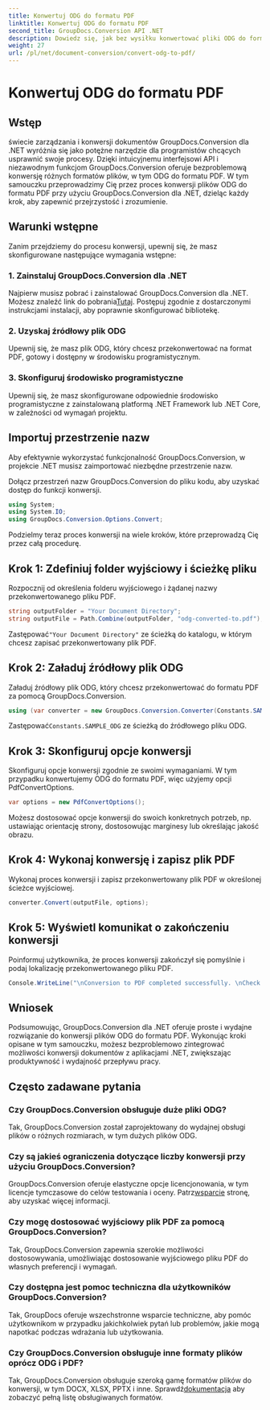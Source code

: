 ```yaml
---
title: Konwertuj ODG do formatu PDF
linktitle: Konwertuj ODG do formatu PDF
second_title: GroupDocs.Conversion API .NET
description: Dowiedz się, jak bez wysiłku konwertować pliki ODG do formatu PDF za pomocą GroupDocs.Conversion dla .NET. Zwiększ swoje możliwości zarządzania dokumentami.
weight: 27
url: /pl/net/document-conversion/convert-odg-to-pdf/
---
```


# Konwertuj ODG do formatu PDF

## Wstęp
świecie zarządzania i konwersji dokumentów GroupDocs.Conversion dla .NET wyróżnia się jako potężne narzędzie dla programistów chcących usprawnić swoje procesy. Dzięki intuicyjnemu interfejsowi API i niezawodnym funkcjom GroupDocs.Conversion oferuje bezproblemową konwersję różnych formatów plików, w tym ODG do formatu PDF. W tym samouczku przeprowadzimy Cię przez proces konwersji plików ODG do formatu PDF przy użyciu GroupDocs.Conversion dla .NET, dzieląc każdy krok, aby zapewnić przejrzystość i zrozumienie.
## Warunki wstępne
Zanim przejdziemy do procesu konwersji, upewnij się, że masz skonfigurowane następujące wymagania wstępne:
### 1. Zainstaluj GroupDocs.Conversion dla .NET
 Najpierw musisz pobrać i zainstalować GroupDocs.Conversion dla .NET. Możesz znaleźć link do pobrania[Tutaj](https://releases.groupdocs.com/conversion/net/). Postępuj zgodnie z dostarczonymi instrukcjami instalacji, aby poprawnie skonfigurować bibliotekę.
### 2. Uzyskaj źródłowy plik ODG
Upewnij się, że masz plik ODG, który chcesz przekonwertować na format PDF, gotowy i dostępny w środowisku programistycznym.
### 3. Skonfiguruj środowisko programistyczne
Upewnij się, że masz skonfigurowane odpowiednie środowisko programistyczne z zainstalowaną platformą .NET Framework lub .NET Core, w zależności od wymagań projektu.

## Importuj przestrzenie nazw
Aby efektywnie wykorzystać funkcjonalność GroupDocs.Conversion, w projekcie .NET musisz zaimportować niezbędne przestrzenie nazw.

Dołącz przestrzeń nazw GroupDocs.Conversion do pliku kodu, aby uzyskać dostęp do funkcji konwersji.
```csharp
using System;
using System.IO;
using GroupDocs.Conversion.Options.Convert;
```

Podzielmy teraz proces konwersji na wiele kroków, które przeprowadzą Cię przez całą procedurę.
## Krok 1: Zdefiniuj folder wyjściowy i ścieżkę pliku
Rozpocznij od określenia folderu wyjściowego i żądanej nazwy przekonwertowanego pliku PDF.
```csharp
string outputFolder = "Your Document Directory";
string outputFile = Path.Combine(outputFolder, "odg-converted-to.pdf");
```
 Zastępować`"Your Document Directory"` ze ścieżką do katalogu, w którym chcesz zapisać przekonwertowany plik PDF.
## Krok 2: Załaduj źródłowy plik ODG
Załaduj źródłowy plik ODG, który chcesz przekonwertować do formatu PDF za pomocą GroupDocs.Conversion.
```csharp
using (var converter = new GroupDocs.Conversion.Converter(Constants.SAMPLE_ODG))
```
 Zastępować`Constants.SAMPLE_ODG` ze ścieżką do źródłowego pliku ODG.
## Krok 3: Skonfiguruj opcje konwersji
Skonfiguruj opcje konwersji zgodnie ze swoimi wymaganiami. W tym przypadku konwertujemy ODG do formatu PDF, więc użyjemy opcji PdfConvertOptions.
```csharp
var options = new PdfConvertOptions();
```
Możesz dostosować opcje konwersji do swoich konkretnych potrzeb, np. ustawiając orientację strony, dostosowując marginesy lub określając jakość obrazu.
## Krok 4: Wykonaj konwersję i zapisz plik PDF
Wykonaj proces konwersji i zapisz przekonwertowany plik PDF w określonej ścieżce wyjściowej.
```csharp
converter.Convert(outputFile, options);
```
## Krok 5: Wyświetl komunikat o zakończeniu konwersji
Poinformuj użytkownika, że proces konwersji zakończył się pomyślnie i podaj lokalizację przekonwertowanego pliku PDF.
```csharp
Console.WriteLine("\nConversion to PDF completed successfully. \nCheck output in {0}", outputFolder);
```

## Wniosek
Podsumowując, GroupDocs.Conversion dla .NET oferuje proste i wydajne rozwiązanie do konwersji plików ODG do formatu PDF. Wykonując kroki opisane w tym samouczku, możesz bezproblemowo zintegrować możliwości konwersji dokumentów z aplikacjami .NET, zwiększając produktywność i wydajność przepływu pracy.
## Często zadawane pytania
### Czy GroupDocs.Conversion obsługuje duże pliki ODG?
Tak, GroupDocs.Conversion został zaprojektowany do wydajnej obsługi plików o różnych rozmiarach, w tym dużych plików ODG.
### Czy są jakieś ograniczenia dotyczące liczby konwersji przy użyciu GroupDocs.Conversion?
 GroupDocs.Conversion oferuje elastyczne opcje licencjonowania, w tym licencje tymczasowe do celów testowania i oceny. Patrz[wsparcie](https://forum.groupdocs.com/c/conversion/11) stronę, aby uzyskać więcej informacji.
### Czy mogę dostosować wyjściowy plik PDF za pomocą GroupDocs.Conversion?
Tak, GroupDocs.Conversion zapewnia szerokie możliwości dostosowywania, umożliwiając dostosowanie wyjściowego pliku PDF do własnych preferencji i wymagań.
### Czy dostępna jest pomoc techniczna dla użytkowników GroupDocs.Conversion?
Tak, GroupDocs oferuje wszechstronne wsparcie techniczne, aby pomóc użytkownikom w przypadku jakichkolwiek pytań lub problemów, jakie mogą napotkać podczas wdrażania lub użytkowania.
### Czy GroupDocs.Conversion obsługuje inne formaty plików oprócz ODG i PDF?
 Tak, GroupDocs.Conversion obsługuje szeroką gamę formatów plików do konwersji, w tym DOCX, XLSX, PPTX i inne. Sprawdź[dokumentacja](https://tutorials.groupdocs.com/conversion/net/) aby zobaczyć pełną listę obsługiwanych formatów.